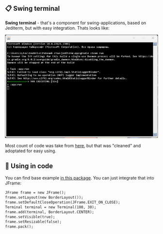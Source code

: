 ## :clipboard: Swing terminal
**Swing terminal** - that's a component for swing-applications, based on Jediterm, but with easy integration.
Thats looks like:

![alt text](https://github.com/Jankbyte/swing-terminal/blob/main/images/terminal.png)

Most count of code was take from [here], but that was "cleaned" and adoptated for easy using.
## :hammer: Using in code
You can find base example [in this package]. You can just integrate that into JFrame:
```
JFrame frame = new JFrame();
frame.setLayout(new BorderLayout());
frame.setDefaultCloseOperation(JFrame.EXIT_ON_CLOSE);
Terminal terminal = new Terminal(100, 30);
frame.add(terminal, BorderLayout.CENTER);
frame.setVisible(true);
frame.setResizable(false);
frame.pack();
```
[here]: https://github.com/JetBrains/jediterm
[in this package]: https://github.com/Jankbyte/swing-terminal/tree/main/app/src/main/java/ru/jankbyte/terminal
